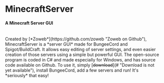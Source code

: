 # MinecraftServer
#### **A Minecraft Server GUI**
<br>
Created by [*Zoweb*](https://github.com/zoweb "Zoweb on Github"), MinecraftServer is a *server GUI* made for BungeeCord and Spigot/BuildCraft. It allows easy editing of server settings, and even easier creation of those servers using a simple but powerful GUI. The open-source program is coded in C# and made especially for Windows, and has source code available on Github.
To use it, simply [<s>download</s>](# "Download is not yet available"), install BungeeCord, add a few servers and run! It's *seriously* that easy!
